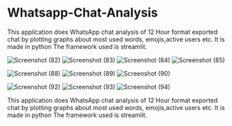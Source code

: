 # Whatsapp-Chat-Analysis
This application does WhatsApp chat analysis of 12 Hour format exported chat by
plotting graphs about most used words, emojis,active users etc. It is made in python
The framework used is streamlit.

![Screenshot (82)](https://github.com/hackwithnick/Whatsapp-Chat-Analysis/assets/85126935/89c07c14-3f14-40da-bd6d-8c7fa28434a8)
![Screenshot (83)](https://github.com/hackwithnick/Whatsapp-Chat-Analysis/assets/85126935/ece13329-99c7-461c-99ca-aac0702314b5)
![Screenshot (84)](https://github.com/hackwithnick/Whatsapp-Chat-Analysis/assets/85126935/63fcc936-8c52-4fa6-b0a8-4498246fbc4f)
![Screenshot (85)](https://github.com/hackwithnick/Whatsapp-Chat-Analysis/assets/85126935/bf6916aa-27d5-4ba1-ba08-a3575afc94d0)

![Screenshot (88)](https://github.com/hackwithnick/Whatsapp-Chat-Analysis/assets/85126935/964c0b5b-a119-465a-ba92-6d8c74ef0f99)
![Screenshot (89)](https://github.com/hackwithnick/Whatsapp-Chat-Analysis/assets/85126935/1eb747d4-39a5-468a-8e27-ca099c7068d1)
![Screenshot (90)](https://github.com/hackwithnick/Whatsapp-Chat-Analysis/assets/85126935/5f0734b9-5b04-4041-80b0-3a88795d2bc5)

![Screenshot (92)](https://github.com/hackwithnick/Whatsapp-Chat-Analysis/assets/85126935/4f4a4e67-75e8-4430-88ad-b192c8c0bc58)
![Screenshot (93)](https://github.com/hackwithnick/Whatsapp-Chat-Analysis/assets/85126935/2dea0594-9cf6-417d-a482-876e46e7dc4c)
![Screenshot (94)](https://github.com/hackwithnick/Whatsapp-Chat-Analysis/assets/85126935/ba6aae25-3701-473d-a2a2-de396cf4eabb)

This application does WhatsApp chat analysis of 12 Hour format exported chat by
plotting graphs about most used words, emojis,active users etc. It is made in python
The framework used is streamlit.
